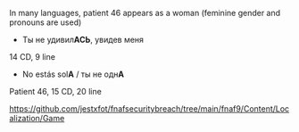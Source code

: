 In many languages, patient 46 appears as a woman (feminine gender and pronouns are used)

- Ты не удивил**АСЬ**, увидев меня

14 CD, 9 line

- No estás sol**A** / ты не одн**А**

Patient 46, 15 CD, 20 line

https://github.com/jestxfot/fnafsecuritybreach/tree/main/fnaf9/Content/Localization/Game
